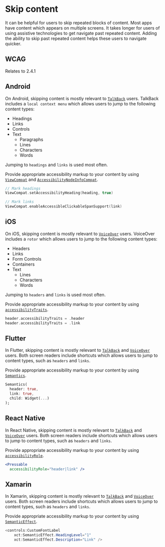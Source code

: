 # Skip content

It can be helpful for users to skip repeated blocks of content. Most apps have content which appears on multiple screens. It takes longer for users of using assistive technologies to get navigate past repeated content. Adding the ability to skip past repeated content helps these users to navigate quicker.

## WCAG

Relates to 2.4.1

## Android

On Android, skipping content is mostly relevant to [`TalkBack`](https://appt.org/en/docs/android/features/talkback) users. TalkBack includes a `local context menu` which allows users to jump to the following content types:

- Headings
- Links
- Controls
- Text
  - Paragraphs
  - Lines
  - Characters
  - Words

Jumping to `headings` and `links` is used most often.

Provide appropriate accessibility markup to your content by using [`ViewCompat`](https://developer.android.com/reference/androidx/core/view/ViewCompat) and [`AccessibilityNodeInfoCompat`](https://developer.android.com/reference/androidx/core/view/accessibility/AccessibilityNodeInfoCompat).

```kotlin
// Mark headings
ViewCompat.setAccessibilityHeading(heading, true)

// Mark links
ViewCompat.enableAccessibleClickableSpanSupport(link)
```

## iOS

On iOS, skipping content is mostly relevant to [`VoiceOver`](https://appt.org/en/docs/ios/features/voiceover) users. VoiceOver includes a `rotor` which allows users to jump to the following content types:

- Headers
- Links
- Form Controls
- Containers
- Text
  - Lines
  - Characters
  - Words

Jumping to `headers` and `links` is used most often.

Provide appropriate accessibility markup to your content by using [`accessibilityTraits`](https://developer.apple.com/documentation/objectivec/nsobject/1615202-accessibilitytraits).

```swift
header.accessibilityTraits = .header
header.accessibilityTraits = .link
```

## Flutter

In Flutter, skipping content is mostly relevant to [`TalkBack`](https://appt.org/en/docs/android/features/talkback) and [`VoiceOver`](https://appt.org/en/docs/ios/features/voiceover) users. Both screen readers include shortcuts which allows users to jump to content types, such as `headers` and `links`.

Provide appropriate accessibility markup to your content by using [`Semantics`](https://api.flutter.dev/flutter/widgets/Semantics-class.html).

```dart
Semantics(
  header: true,
  link: true,
  child: Widget(...)
);
```

## React Native

In React Native, skipping content is mostly relevant to [`TalkBack`](https://appt.org/en/docs/android/features/talkback) and [`VoiceOver`](https://appt.org/en/docs/ios/features/voiceover) users. Both screen readers include shortcuts which allows users to jump to content types, such as `headers` and `links`.

Provide appropriate accessibility markup to your content by using [`accessibilityRole`](https://reactnative.dev/docs/accessibility#accessibilityrole).

```jsx
<Pressable 
  accessibilityRole="header|link" />
```

## Xamarin

In Xamarin, skipping content is mostly relevant to [`TalkBack`](https://appt.org/en/docs/android/features/talkback) and [`VoiceOver`](https://appt.org/en/docs/ios/features/voiceover) users. Both screen readers include shortcuts which allows users to jump to content types, such as `headers` and `links`.

Provide appropriate accessibility markup to your content by using [`SemanticEffect`](https://github.com/xamarin/XamarinCommunityToolkit/blob/main/src/CommunityToolkit/Xamarin.CommunityToolkit/Effects/Semantic/SemanticEffect.shared.cs).

```csharp
<controls:CustomFontLabel
    xct:SemanticEffect.HeadingLevel="1"
    xct:SemanticEffect.Description="Link" />
```
